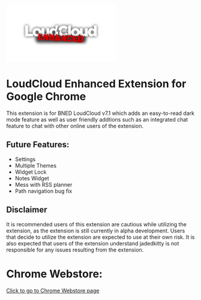 ![logo](https://github.com/jadedkitty/LoudCloud-Enhanced-Extension/blob/master/logo.png)

# LoudCloud Enhanced Extension for Google Chrome
This extension is for BNED LoudCloud v7.1 which adds an easy-to-read dark mode feature as well as user friendly addtions such as an integrated chat feature to chat with other online users of the extension.

## Future Features:
 - Settings
 - Multiple Themes
 - Widget Lock
 - Notes Widget
 - Mess with RSS planner
 - Path navigation bug fix

## Disclaimer
It is recommended users of this extension are cautious while utilizing the extension, as the extension is still currently in alpha development. Users that decide to utilize the extension are expected to use at their own risk. It is also expected that users of the extension understand jadedkitty is not responsible for any issues resulting from the extension.

# Chrome Webstore:
[Click to go to Chrome Webstore page](https://chrome.google.com/webstore/detail/loudcloud-enhanced/agmdpbckjjdnghbldagoiaaokcefkbmb)
